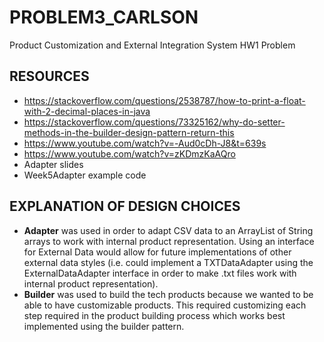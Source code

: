 # PROBLEM3_CARLSON
Product Customization and External Integration System HW1 Problem

## RESOURCES
- https://stackoverflow.com/questions/2538787/how-to-print-a-float-with-2-decimal-places-in-java
- https://stackoverflow.com/questions/73325162/why-do-setter-methods-in-the-builder-design-pattern-return-this
- https://www.youtube.com/watch?v=-Aud0cDh-J8&t=639s
- https://www.youtube.com/watch?v=zKDmzKaAQro
- Adapter slides
- Week5Adapter example code

## EXPLANATION OF DESIGN CHOICES
- **Adapter** was used in order to adapt CSV data to an ArrayList of String arrays to work with internal product representation. Using an interface for External Data would allow for future implementations of other external data styles (i.e. could implement a TXTDataAdapter using the ExternalDataAdapter interface in order to make .txt files work with internal product representation).
- **Builder** was used to build the tech products because we wanted to be able to have customizable products. This required customizing each step required in the product building process which works best implemented using the builder pattern. 
